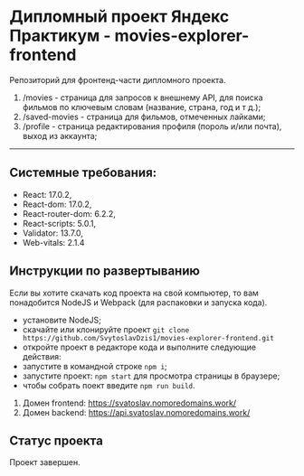 # Дипломный проект Яндекс Практикум - movies-explorer-frontend
Репозиторий для фронтенд-части дипломного проекта.

1. /movies - страница для запросов к внешнему API, для поиска фильмов по ключевым словам (название, страна, год и т д.);
2. /saved-movies - страница для фильмов, отмеченных лайками;
3. /profile - страница редактирования профиля (пороль и/или почта), выход из аккаунта;
--------------------------------------------------
## Системные требования:
- React: 17.0.2,
- React-dom: 17.0.2,
- React-router-dom: 6.2.2,
- React-scripts: 5.0.1,
- Validator: 13.7.0,
- Web-vitals: 2.1.4

## Инструкции по развертыванию
Если вы хотите скачать код проекта на свой компьютер, то вам понадобится NodeJS и Webpack (для распаковки и запуска кода).

- установите NodeJS;
- скачайте или клонируйте проект `git clone https://github.com/SvytoslavDzis1/movies-explorer-frontend.git`
- откройте проект в редакторе кода и выполните следующие действия:
- запустите в командной строке `npm i`;
- запустите проект: `npm start` для просмотра страницы в браузере;
- чтобы собрать поект введите `npm run build`.

1. Домен frontend: https://svatoslav.nomoredomains.work/ 
2. Домен backend: https://api.svatoslav.nomoredomains.work/

## Статус проекта
Проект завершен.
